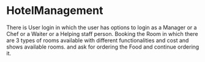# HotelManagement
There is User login in which the user has options to login as a Manager or a Chef or a Waiter or a Helping staff person. Booking the Room in which there are 3 types of rooms available with different functionalities and cost and shows available rooms. and ask for ordering the Food and continue ordering it.
